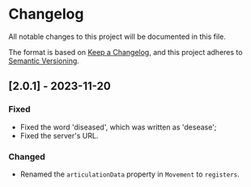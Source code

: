 # Changelog

All notable changes to this project will be documented in this file.

The format is based on [Keep a Changelog](https://keepachangelog.com/en/1.0.0/),
and this project adheres to [Semantic Versioning](https://semver.org/spec/v2.0.0.html).

## [2.0.1] - 2023-11-20

### Fixed

- Fixed the word 'diseased', which was written as 'desease';
- Fixed the server's URL.

### Changed

- Renamed the `articulationData` property in `Movement` to `registers`.
